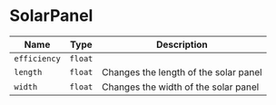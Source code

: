 # SolarPanel

|Name|Type|Description|
|--|--|--|
|`efficiency`|`float`||
|`length`|`float`|Changes the length of the solar panel|
|`width`|`float`|Changes the width of the solar panel|
